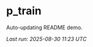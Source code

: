 # p_train

Auto-updating README demo.

<!--START_SECTION:status-->
_Last run: 2025-08-30 11:23 UTC_
<!--END_SECTION:status-->



















































































































































































































